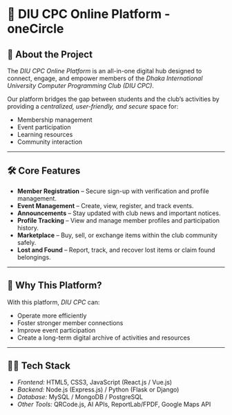 # 📢 DIU CPC Online Platform - oneCircle

## 📌 About the Project
The *DIU CPC Online Platform* is an all-in-one digital hub designed to connect, engage, and empower members of the *Dhaka International University Computer Programming Club (DIU CPC)*.

Our platform bridges the gap between students and the club’s activities by providing a *centralized, user-friendly, and secure* space for:
- Membership management
- Event participation
- Learning resources
- Community interaction

---

## 🛠 Core Features

* **Member Registration** – Secure sign-up with verification and profile management.
* **Event Management** – Create, view, register, and track events.
* **Announcements** – Stay updated with club news and important notices.
* **Profile Tracking** – View and manage member profiles and participation history.
* **Marketplace** – Buy, sell, or exchange items within the club community safely.
* **Lost and Found** – Report, track, and recover lost items or claim found belongings.


---

## 🎯 Why This Platform?
With this platform, *DIU CPC* can:
- Operate more efficiently
- Foster stronger member connections
- Improve event participation
- Create a long-term digital archive of activities and resources

---

## 👩‍💻 Tech Stack
- *Frontend:* HTML5, CSS3, JavaScript (React.js / Vue.js)
- *Backend:* Node.js (Express.js) / Python (Flask or Django)
- *Database:* MySQL / MongoDB / PostgreSQL
- *Other Tools:* QRCode.js, AI APIs, ReportLab/FPDF, Google Maps API
